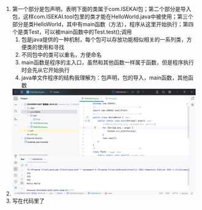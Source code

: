 1. 第一个部分是包声明，表明下面的类属于com.ISEKAI包；第二个部分是导入包，这样com.ISEKAI.tool包里的类才能在HelloWorld.java中被使用；第三个部分是类HelloWorld，其中有main函数（方法），程序从这里开始执行；第四个是类Test，可以被main函数中的Test.test();调用
    1. 包是java提供的一种机制，每个包可以存放功能相似相关的一系列类，方便类的使用和寻找
    2. 不同包中的类可以重名，方便命名
    3. main函数是程序的主入口，虽然和其他函数一样属于函数，但是程序执行时会先从它开始执行
    4. java单文件程序的结构我理解为：包声明，包的导入，main函数，其他函数
2. ![](02run.png)
3. 写在代码里了